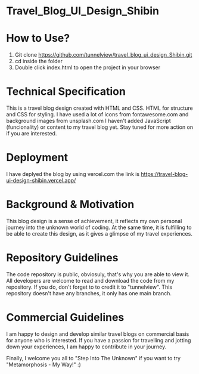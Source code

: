 # Travel_Blog_UI_Design_Shibin

# How to Use?

1. Git clone https://github.com/tunnelview/travel_blog_ui_design_Shibin.git
2. cd inside the folder
3. Double click index.html to open the project in your browser

# Technical Specification

This is a travel blog design created with HTML and CSS. HTML for structure and CSS for styling. I have used a lot of icons from fontawesome.com and background images from unsplash.com
I haven't added JavaScript (funcionality) or content to my travel blog yet. Stay tuned for more action on if you are interested.

# Deployment

I have deplyed the blog by using vercel.com the link is https://travel-blog-ui-design-shibin.vercel.app/

# Background & Motivation

This blog design is a sense of achievement, it reflects my own personal journey into the unknown world of coding. At the same time, it is fulfilling to be able to create this design, as it gives a glimpse of my travel experiences.

# Repository Guidelines

The code repository is public, obviosuly, that's why you are able to view it. All developers are welcome to read and download the code from my repository. If you do, don't forget to to credit it to "tunnelview". This repository doesn't have any branches, it only has one main branch.

# Commercial Guidelines

I am happy to design and develop similar travel blogs on commercial basis for anyone who is interested. If you have a passion for travelling and jotting down your experiences, I am happy to contribute in your journey.

Finally, I welcome you all to "Step Into The Unknown" if you want to try "Metamorphosis - My Way!" :)
